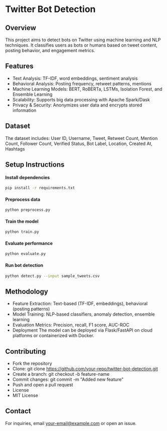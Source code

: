 # Twitter Bot Detection

## Overview
This project aims to detect bots on Twitter using machine learning and NLP techniques. It classifies users as bots or humans based on tweet content, posting behavior, and engagement metrics.

## Features
- Text Analysis: TF-IDF, word embeddings, sentiment analysis
- Behavioral Analysis: Posting frequency, retweet patterns, mentions
- Machine Learning Models: BERT, RoBERTa, LSTMs, Isolation Forest, and Ensemble Learning
- Scalability: Supports big data processing with Apache Spark/Dask
- Privacy & Security: Anonymizes user data and encrypts stored information

## Dataset
The dataset includes:
User ID, Username, Tweet, Retweet Count, Mention Count, Follower Count, Verified Status, Bot Label, Location, Created At, Hashtags


## Setup Instructions

#### Install dependencies
```bash
pip install -r requirements.txt
```

#### Preprocess data
```bash
python preprocess.py 
```

#### Train the model
```bash
python train.py
```

#### Evaluate performance
```bash
python evaluate.py
```

#### Run bot detection
```bash
python detect.py --input sample_tweets.csv
```

## Methodology
- Feature Extraction: Text-based (TF-IDF, embeddings), behavioral (posting patterns)
- Model Training: NLP-based classifiers, anomaly detection, ensemble learning
- Evaluation Metrics: Precision, recall, F1 score, AUC-ROC
- Deployment
The model can be deployed via Flask/FastAPI on cloud platforms or containerized with Docker.

## Contributing
- Fork the repository
- Clone: git clone https://github.com/your-repo/twitter-bot-detection.git
- Create a branch: git checkout -b feature-name
- Commit changes: git commit -m "Added new feature"
- Push and open a pull request
- License
- MIT License

## Contact
For inquiries, email your-email@example.com or open an issue.
